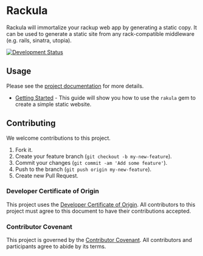 # Rackula

Rackula will immortalize your rackup web app by generating a static copy. It can be used to generate a static site from any rack-compatible middleware (e.g. rails, sinatra, utopia).

[![Development Status](https://github.com/socketry/rackula/workflows/Test/badge.svg)](https://github.com/socketry/rackula/actions?workflow=Test)

## Usage

Please see the [project documentation](https://socketry.github.io/rackula/) for more details.

  - [Getting Started](https://socketry.github.io/rackula/guides/getting-started/index) - This guide will show you how to use the `rakula` gem to create a simple static website.

## Contributing

We welcome contributions to this project.

1.  Fork it.
2.  Create your feature branch (`git checkout -b my-new-feature`).
3.  Commit your changes (`git commit -am 'Add some feature'`).
4.  Push to the branch (`git push origin my-new-feature`).
5.  Create new Pull Request.

### Developer Certificate of Origin

This project uses the [Developer Certificate of Origin](https://developercertificate.org/). All contributors to this project must agree to this document to have their contributions accepted.

### Contributor Covenant

This project is governed by the [Contributor Covenant](https://www.contributor-covenant.org/). All contributors and participants agree to abide by its terms.
